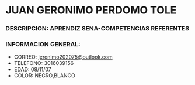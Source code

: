 # JUAN GERONIMO PERDOMO TOLE 

### DESCRIPCION: APRENDIZ SENA-COMPETENCIAS REFERENTES

### INFORMACION GENERAL: 
- CORREO: jeronimo202075@outlook.com
- TELEFONO: 3016039156
- EDAD: 08/11/07
- COLOR: NEGRO,BLANCO


